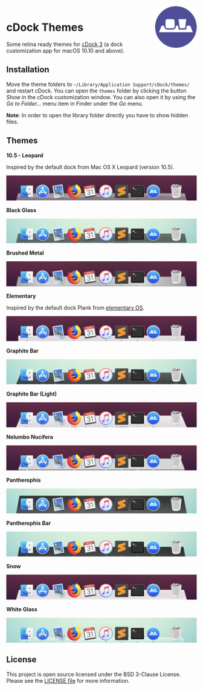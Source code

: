 <img src="icon.png" align="right" height="110"/>

# cDock Themes

Some retina ready themes for [cDock 3](https://www.macenhance.com/cdock.html) (a dock customization app for macOS 10.10 and above).

## Installation

Move the theme folders to `~/Library/Application Support/cDock/themes/` and restart cDock. You can open the `themes` folder by clicking the button *Show* in the cDock customization window. You can also open it by using the *Go to Folder...* menu item in Finder under the *Go* menu.

**Note**: In order to open the library folder directly you have to show hidden files.

## Themes

**10.5 - Leopard**

Inspired by the default dock from Mac OS X Leopard (version 10.5).

![10.5 - Leopard theme preview](10.5%20-%20Leopard/preview-dark.png)

**Black Glass**

![Black Glass theme preview](Black%20Glass/preview-light.png)

**Brushed Metal**

![Brushed Metal theme preview](Brushed%20Metal/preview-dark.png)

**Elementary**

Inspired by the default dock Plank from [elementary OS](https://elementary.io/).

![Elementary theme preview](Elementary/preview-dark.png)

**Graphite Bar**

![Graphite Bar theme preview](Graphite%20Bar/preview-light.png)

**Graphite Bar (Light)**

![Graphite Bar (Light) theme preview](Graphite%20Bar%20(Light)/preview-dark.png)

**Nelumbo Nucifera**

![Nelumbo Nucifera theme preview](Nelumbo%20Nucifera/preview-dark.png)

**Pantherophis**

![Pantherophis theme preview](Pantherophis/preview-light.png)

**Pantherophis Bar**

![Pantherophis Bar theme preview](Pantherophis%20Bar/preview-light.png)

**Snow**

![Snow theme preview](Snow/preview-dark.png)

**White Glass**

![White Glass theme preview](White%20Glass/preview-light.png)

## License

This project is open source licensed under the BSD 3-Clause License. Please see the [LICENSE file](LICENSE) for more information.